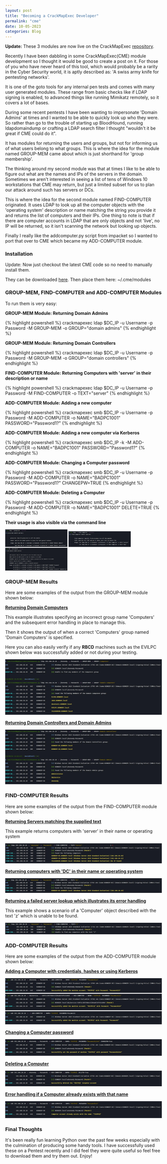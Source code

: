 ```yaml
---
layout: post
title: "Becoming a CrackMapExec Developer"
permalink: "cme"
date: 10-05-2023
categories: Blog
---
```


**Update:** These 3 modules are now live on the CrackMapExec [repository](https://github.com/mpgn/CrackMapExec/tree/master/cme/modules).

Recently I have been dabbling in some CrackMapExec(CME) module development so I thought it would be good to create a post on it. For those of you who have never heard of this tool, which would probably be a rarity in the Cyber Security world, it is aptly described as: 'A swiss army knife for pentesting networks'.

It is one of the goto tools for any internal pen tests and comes with many user generated modules. These range from basic checks like if LDAP signing is enabled, to advanced things like running Mimikatz remotely, so it covers a lot of bases.

During some recent pentests I have been wanting to impersonate 'Domain Admins' at times and I wanted to be able to quickly look up who they were. So rather than go to the trouble of starting up BloodHound, running ldapdomaindump or crafting a LDAP search filter I thought "wouldn't it be great if CME could do it".

It has modules for returning the users and groups, but not for informing us of what users belong to what groups. This is where the idea for the module named GROUP-MEM came about which is just shorthand for 'group membership'.

The thinking around my second module was that at times I like to be able to figure out what are the names and IPs of the servers in the domain. Sometimes we aren't interested in seeing a list of tens of Windows 10 workstations that CME may return, but just a limited subset for us to plan our attack around such has servers or DCs.

This is where the idea for the second module named FIND-COMPUTER originated. It uses LDAP to look up all the computer objects with the 'operating system' description or name matching the string you provide it and returns the list of computers and their IPs. One thing to note is that if there are computer accounts in LDAP that are only objects and not 'live', no IP will be returned, so it isn't scanning the network but looking up objects.

Finally I really like the addcomputer.py script from impacket so I wanted to port that over to CME which became my ADD-COMPUTER module.

### Installation

Update: Now just checkout the latest CME code so no need to manually install them. 

They can be downloaded [here](https://github.com/Cyb3rC3lt/CrackMapExec-Modules).
Then place them here: ~/.cme/modules

### GROUP-MEM, FIND-COMPUTER and ADD-COMPUTER Modules

To run them is very easy:

**GROUP-MEM Module: Returning Domain Admins**

{% highlight powershell %}
crackmapexec ldap $DC_IP -u Username -p Password -M GROUP-MEM -o GROUP="domain admins"
{% endhighlight %}

**GROUP-MEM Module:  Returning Domain Controllers**

{% highlight powershell %}
crackmapexec ldap $DC_IP -u Username -p Password -M GROUP-MEM -o GROUP="domain controllers"
{% endhighlight %}

**FIND-COMPUTER Module: Returning Computers with 'server' in their description or name**

{% highlight powershell %}
crackmapexec ldap $DC_IP -u Username -p Password -M FIND-COMPUTER -o TEXT="server"
{% endhighlight %}

**ADD-COMPUTER Module: Adding a new computer**

{% highlight powershell %}
crackmapexec smb $DC_IP -u Username -p Password -M ADD-COMPUTER -o NAME="BADPC1001" PASSWORD="Password1?"
{% endhighlight %}

**ADD-COMPUTER Module: Adding a new computer via Kerberos**

{% highlight powershell %}
crackmapexec smb $DC_IP -k -M ADD-COMPUTER -o NAME="BADPC1001" PASSWORD="Password1?"
{% endhighlight %}

**ADD-COMPUTER Module: Changing a Computer password**

{% highlight powershell %}
crackmapexec smb $DC_IP -u Username -p Password -M ADD-COMPUTER -o NAME="BADPC1001" PASSWORD="Password1?" CHANGEPW=TRUE
{% endhighlight %}

**ADD-COMPUTER Module: Deleting a Computer**

{% highlight powershell %}
crackmapexec smb $DC_IP -u Username -p Password -M ADD-COMPUTER -o NAME="BADPC1001" DELETE=TRUE
{% endhighlight %}


**Their usage is also visible via the command line**

<img src="https://raw.githubusercontent.com/Cyb3rC3lt/CrackMapExec-Modules/main/images/GROUP-MEM-OPTIONS.jpg" width="200"/>

<img src="https://raw.githubusercontent.com/Cyb3rC3lt/CrackMapExec-Modules/main/images/FIND-OPTIONS.jpg" width="200"/>

<img src="https://raw.githubusercontent.com/Cyb3rC3lt/CrackMapExec-Modules/main/images/ADD-OPTIONS.jpg" width="200"/>


### GROUP-MEM Results

Here are some examples of the output from the GROUP-MEM module shown below:

<ins>**Returning Domain Computers**</ins>

This example illustrates specifying an incorrect group name 'Computers' and the subsequent error handling in place to manage this.

Then it shows the output of when a correct 'Computers' group named 'Domain Computers' is specified.

Here you can also easily verify if any **RBCD** machines such as the EVILPC shown below was successfully added or not during your testing.

<img alt="da" src="https://raw.githubusercontent.com/Cyb3rC3lt/CrackMapExec-Modules/main/images/COMPUTERS.jpg"/>

<ins>**Returning Domain Controllers and Domain Admins**</ins>

<img alt="da" src="https://raw.githubusercontent.com/Cyb3rC3lt/CrackMapExec-Modules/main/images/DCDA.jpg"/>


### FIND-COMPUTER Results

Here are some examples of the output from the FIND-COMPUTER module shown below:

<ins>**Returning Servers matching the supplied text**</ins>

This example returns computers with 'server' in their name or operating system

<img alt="da" src="https://raw.githubusercontent.com/Cyb3rC3lt/CrackMapExec-Modules/main/images/FIND-SERVER.jpg"/>

<ins>**Returning computers with 'DC' in their name or operating system**</ins>

<img alt="da" src="https://raw.githubusercontent.com/Cyb3rC3lt/CrackMapExec-Modules/main/images/FIND-DC.jpg"/>

<ins>**Returning a failed server lookup which illustrates its error handling**</ins>

This example shows a scenario of a 'Computer' object described with the text 'z' which is unable to be found.

<img alt="da" src="https://raw.githubusercontent.com/Cyb3rC3lt/CrackMapExec-Modules/main/images/FIND-ERROR.jpg"/>

### ADD-COMPUTER Results

Here are some examples of the output from the ADD-COMPUTER module shown below:

<ins>**Adding a Computer with credentials, hashes or using Kerberos**</ins>

<img src="https://raw.githubusercontent.com/Cyb3rC3lt/CrackMapExec-Modules/main/images/ADD-MACHINE.jpg"/>

<img src="https://raw.githubusercontent.com/Cyb3rC3lt/CrackMapExec-Modules/main/images/ADD-HASH.jpg"/>

<img src="https://raw.githubusercontent.com/Cyb3rC3lt/CrackMapExec-Modules/main/images/ADD-MACHINE-KERB.jpg"/>

<ins>**Changing a Computer password**</ins>

<img src="https://raw.githubusercontent.com/Cyb3rC3lt/CrackMapExec-Modules/main/images/ADD-CHANGEPW.jpg"/>

<ins>**Deleting a Computer**</ins>

<img src="https://raw.githubusercontent.com/Cyb3rC3lt/CrackMapExec-Modules/main/images/ADD-DELETE.jpg"/>

<ins>**Error handling if a Computer already exists with that name**</ins>

<img src="https://raw.githubusercontent.com/Cyb3rC3lt/CrackMapExec-Modules/main/images/ADD-EXISTS.jpg"/>


### Final Thoughts

It's been really fun learning Python over the past few weeks especially with the culmination of producing some handy tools. I have successfully used these on a Pentest recently and I did feel they were quite useful so feel free to download them and try them out. Enjoy!
